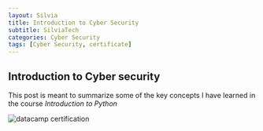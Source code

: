 ```yaml
---
layout: Silvia
title: Introduction to Cyber Security
subtitle: SilviaTech
categories: Cyber Security
tags: [Cyber Security, certificate]
---
```


## Introduction to Cyber security

This post is meant to summarize some of the key concepts I have learned in the course *Introduction to Python*


![datacamp certification](/assets/images/banners/datacamp_certificate_dummy.jpg)
